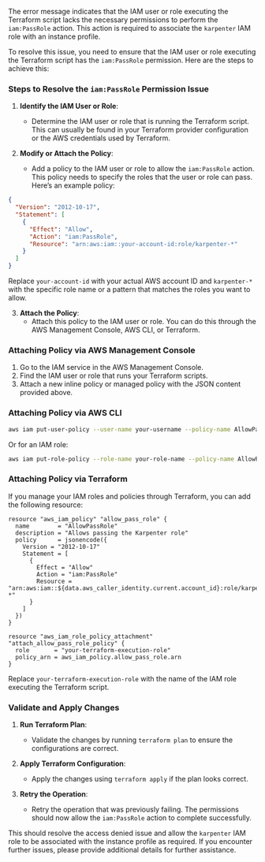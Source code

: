 The error message indicates that the IAM user or role executing the Terraform script lacks the necessary permissions to perform the `iam:PassRole` action. This action is required to associate the `karpenter` IAM role with an instance profile.

To resolve this issue, you need to ensure that the IAM user or role executing the Terraform script has the `iam:PassRole` permission. Here are the steps to achieve this:

### Steps to Resolve the `iam:PassRole` Permission Issue

1. **Identify the IAM User or Role**:
   - Determine the IAM user or role that is running the Terraform script. This can usually be found in your Terraform provider configuration or the AWS credentials used by Terraform.

2. **Modify or Attach the Policy**:
   - Add a policy to the IAM user or role to allow the `iam:PassRole` action. This policy needs to specify the roles that the user or role can pass. Here’s an example policy:

```json
{
  "Version": "2012-10-17",
  "Statement": [
    {
      "Effect": "Allow",
      "Action": "iam:PassRole",
      "Resource": "arn:aws:iam::your-account-id:role/karpenter-*"
    }
  ]
}
```

Replace `your-account-id` with your actual AWS account ID and `karpenter-*` with the specific role name or a pattern that matches the roles you want to allow.

3. **Attach the Policy**:
   - Attach this policy to the IAM user or role. You can do this through the AWS Management Console, AWS CLI, or Terraform.

### Attaching Policy via AWS Management Console

1. Go to the IAM service in the AWS Management Console.
2. Find the IAM user or role that runs your Terraform scripts.
3. Attach a new inline policy or managed policy with the JSON content provided above.

### Attaching Policy via AWS CLI

```sh
aws iam put-user-policy --user-name your-username --policy-name AllowPassRole --policy-document file://policy.json
```

Or for an IAM role:

```sh
aws iam put-role-policy --role-name your-role-name --policy-name AllowPassRole --policy-document file://policy.json
```

### Attaching Policy via Terraform

If you manage your IAM roles and policies through Terraform, you can add the following resource:

```hcl
resource "aws_iam_policy" "allow_pass_role" {
  name        = "AllowPassRole"
  description = "Allows passing the Karpenter role"
  policy      = jsonencode({
    Version = "2012-10-17"
    Statement = [
      {
        Effect = "Allow"
        Action = "iam:PassRole"
        Resource = "arn:aws:iam::${data.aws_caller_identity.current.account_id}:role/karpenter-*"
      }
    ]
  })
}

resource "aws_iam_role_policy_attachment" "attach_allow_pass_role_policy" {
  role       = "your-terraform-execution-role"
  policy_arn = aws_iam_policy.allow_pass_role.arn
}
```

Replace `your-terraform-execution-role` with the name of the IAM role executing the Terraform script.

### Validate and Apply Changes

1. **Run Terraform Plan**:
   - Validate the changes by running `terraform plan` to ensure the configurations are correct.

2. **Apply Terraform Configuration**:
   - Apply the changes using `terraform apply` if the plan looks correct.

3. **Retry the Operation**:
   - Retry the operation that was previously failing. The permissions should now allow the `iam:PassRole` action to complete successfully.

This should resolve the access denied issue and allow the `karpenter` IAM role to be associated with the instance profile as required. If you encounter further issues, please provide additional details for further assistance.